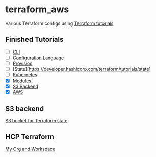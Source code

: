 # terraform_aws

Various Terraform configs using [Terraform tutorials](https://developer.hashicorp.com/terraform/tutorials)

## Finished Tutorials
- [ ] [CLI](https://developer.hashicorp.com/terraform/tutorials/cli)
- [ ] [Configuration Language](https://developer.hashicorp.com/terraform/tutorials/configuration-language)
- [ ] [Provision](https://developer.hashicorp.com/terraform/tutorials/provision)
- [ ] [State][https://developer.hashicorp.com/terraform/tutorials/state]
- [ ] [Kubernetes](https://developer.hashicorp.com/terraform/tutorials/kubernetes)
- [x] [Modules](https://developer.hashicorp.com/terraform/tutorials/modules)
- [x] [S3 Backend](https://developer.hashicorp.com/terraform/language/backend/s3)
- [x] [AWS](https://learn.hashicorp.com/collections/terraform/aws-get-started)

## S3 backend
[S3 bucket for Terraform state](https://us-east-1.console.aws.amazon.com/s3/buckets/eristow-terraform-state?region=us-east-1&bucketType=general&tab=objects)

## HCP Terraform
[My Org and Workspace](https://app.terraform.io/app/eristow-org/workspaces/example_workspace)